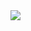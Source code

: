 <img src="https://capsule-render.vercel.app/api?type=wave&color=EDE7DF&height=100%&section=header&text=StoryWave&fontSize=200" />
